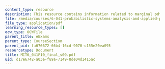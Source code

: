 ```yaml
---
content_type: resource
description: This resource contains information related to marginal pdf.
file: /media/courses/6-041-probabilistic-systems-analysis-and-applied-probability-fall-2010/d17e6742a03ef89a71498de04d1415ac_MIT6_041F10_final_s09.pdf
file_type: application/pdf
learning_resource_types: []
ocw_type: OCWFile
parent_title: eExams
parent_type: CourseSection
parent_uid: fa676672-66b4-16cd-9070-c155e20ea095
resourcetype: Document
title: MIT6_041F10_final_s09.pdf
uid: d17e6742-a03e-f89a-7149-8de04d1415ac
---
```

